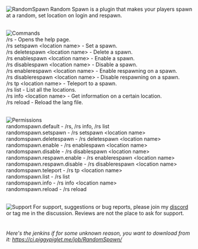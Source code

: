 ![RandomSpawn](https://i.imgur.com/MVMTwXJ.png)
Random Spawn is a plugin that makes your players spawn at a random, set location on login and respawn. <br/><br/>

![Commands](https://i.imgur.com/ojEOgIA.png)<br/>
/rs - Opens the help page.<br/>
/rs setspawn \<location name> - Set a spawn.<br/>
/rs deletespawn \<location name> - Delete a spawn.<br/>
/rs enablespawn \<location name> - Enable a spawn.<br/>
/rs disablespawn \<location name> - Disable a spawn.<br/>
/rs enablerespawn \<location name> - Enable respawning on a spawn.<br/>
/rs disablerespawn \<location name> - Disable respawning on a spawn.<br/>
/rs tp \<location name> - Teleport to a spawn.<br/>
/rs list - List all the locations.<br/>
/rs info \<location name> - Get information on a certain location.<br/>
/rs reload - Reload the lang file.<br/><br/>

![Permissions](https://i.imgur.com/PklNJr6.png)<br/>
randomspawn.default - /rs, /rs info, /rs list<br/>
randomspawn.setspawn - /rs setspawn \<location name><br/>
randomspawn.deletespawn - /rs deletespawn \<location name><br/>
randomspawn.enable - /rs enablespawn \<location name><br/>
randomspawn.disable - /rs disablespawn \<location name><br/>
randomspawn.respawn.enable - /rs enablerespawn \<location name><br/>
randomspawn.respawn.disable - /rs disablerespawn \<location name><br/>
randomspawn.teleport - /rs tp \<location name><br/>
randomspawn.list - /rs list<br/>
randomspawn.info - /rs info \<location name><br/>
randomspawn.reload - /rs reload<br/><br/>

![Support](https://i.imgur.com/bGoM4S3.png)
For support, suggestions or bug reports, please join my [discord](https://piggypiglet.me/discord) or tag me in the discussion. Reviews are not the place to ask for support.<br/><br/>

###### Here's the jenkins if for some unknown reason, you want to download from it: https://ci.piggypiglet.me/job/RandomSpawn/
